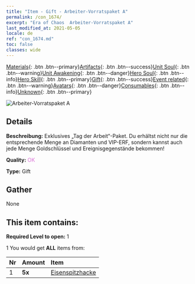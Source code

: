 ```yaml
---
title: "Item - Gift - Arbeiter-Vorratspaket A"
permalink: /con_1674/
excerpt: "Era of Chaos  Arbeiter-Vorratspaket A"
last_modified_at: 2021-05-05
locale: de
ref: "con_1674.md"
toc: false
classes: wide
---
```

 [Materials](/ItemsDE/){: .btn .btn--primary}[Artifacts](/ItemsDE/Artifacts/){: .btn .btn--success}[Unit Soul](/ItemsDE/UnitSoul/){: .btn .btn--warning}[Unit Awakening](/ItemsDE/UnitAwakening/){: .btn .btn--danger}[Hero Soul](/ItemsDE/HeroSoul/){: .btn .btn--info}[Hero Skill](/ItemsDE/HeroSkill/){: .btn .btn--primary}[Gift](/ItemsDE/Gift/){: .btn .btn--success}[Event related](/ItemsDE/Events/){: .btn .btn--warning}[Avatars](/ItemsDE/Avatars/){: .btn .btn--danger}[Consumables](/ItemsDE/Consumables/){: .btn .btn--info}[Unknown](/ItemsDE/Unknown/){: .btn .btn--primary}

 ![Arbeiter-Vorratspaket A](/images/t/i_907290.png)

## Details
 **Beschreibung:** Exklusives „Tag der Arbeit“-Paket. Du erhältst nicht nur die entsprechende Menge an Diamanten und VIP-ERF, sondern kannst auch jede Menge Goldschlüssel und Ereignisgegenstände bekommen!

 **Quality:** <span style="color: #DA70D6">OK</span>

 **Type:** Gift

## Gather

  None

## This item contains:

 **Required Level to open:** 1

 1 You would get **ALL** items  from:

  | Nr | Amount |     Item    |
  |:---|:-------|:------------|
  | 1 |  **5x** | [Eisenspitzhacke](/ItemsDE/con_539/) |  | 
